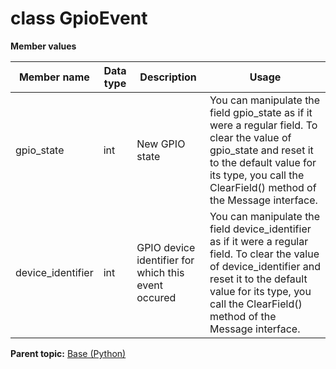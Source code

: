 # class GpioEvent

 **Member values** 

|Member name|Data type|Description|Usage|
|-----------|---------|-----------|-----|
|gpio\_state|int|New GPIO state|You can manipulate the field gpio\_state as if it were a regular field. To clear the value of gpio\_state and reset it to the default value for its type, you call the ClearField\(\) method of the Message interface.|
|device\_identifier|int|GPIO device identifier for which this event occured|You can manipulate the field device\_identifier as if it were a regular field. To clear the value of device\_identifier and reset it to the default value for its type, you call the ClearField\(\) method of the Message interface.|

**Parent topic:** [Base \(Python\)](../../summary_pages/Base.md)


